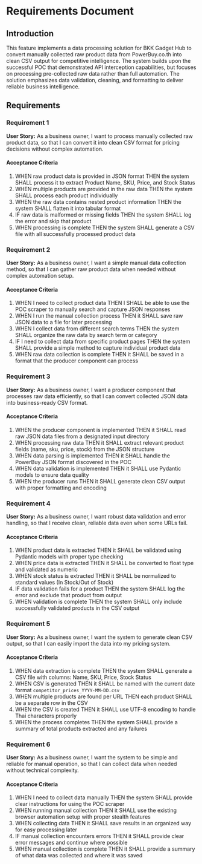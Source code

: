 # Requirements Document

## Introduction

This feature implements a data processing solution for BKK Gadget Hub to convert manually collected raw product data from PowerBuy.co.th into clean CSV output for competitive intelligence. The system builds upon the successful POC that demonstrated API interception capabilities, but focuses on processing pre-collected raw data rather than full automation. The solution emphasizes data validation, cleaning, and formatting to deliver reliable business intelligence.

## Requirements

### Requirement 1

**User Story:** As a business owner, I want to process manually collected raw product data, so that I can convert it into clean CSV format for pricing decisions without complex automation.

#### Acceptance Criteria

1. WHEN raw product data is provided in JSON format THEN the system SHALL process it to extract Product Name, SKU, Price, and Stock Status
2. WHEN multiple products are provided in the raw data THEN the system SHALL process each product individually
3. WHEN the raw data contains nested product information THEN the system SHALL flatten it into tabular format
4. IF raw data is malformed or missing fields THEN the system SHALL log the error and skip that product
5. WHEN processing is complete THEN the system SHALL generate a CSV file with all successfully processed product data

### Requirement 2

**User Story:** As a business owner, I want a simple manual data collection method, so that I can gather raw product data when needed without complex automation setup.

#### Acceptance Criteria

1. WHEN I need to collect product data THEN I SHALL be able to use the POC scraper to manually search and capture JSON responses
2. WHEN I run the manual collection process THEN it SHALL save raw JSON data to a file for later processing
3. WHEN I collect data from different search terms THEN the system SHALL organize the raw data by search term or category
4. IF I need to collect data from specific product pages THEN the system SHALL provide a simple method to capture individual product data
5. WHEN raw data collection is complete THEN it SHALL be saved in a format that the producer component can process

### Requirement 3

**User Story:** As a business owner, I want a producer component that processes raw data efficiently, so that I can convert collected JSON data into business-ready CSV format.

#### Acceptance Criteria

1. WHEN the producer component is implemented THEN it SHALL read raw JSON data files from a designated input directory
2. WHEN processing raw data THEN it SHALL extract relevant product fields (name, sku, price, stock) from the JSON structure
3. WHEN data parsing is implemented THEN it SHALL handle the PowerBuy JSON format discovered in the POC
4. WHEN data validation is implemented THEN it SHALL use Pydantic models to ensure data quality
5. WHEN the producer runs THEN it SHALL generate clean CSV output with proper formatting and encoding

### Requirement 4

**User Story:** As a business owner, I want robust data validation and error handling, so that I receive clean, reliable data even when some URLs fail.

#### Acceptance Criteria

1. WHEN product data is extracted THEN it SHALL be validated using Pydantic models with proper type checking
2. WHEN price data is extracted THEN it SHALL be converted to float type and validated as numeric
3. WHEN stock status is extracted THEN it SHALL be normalized to standard values (In Stock/Out of Stock)
4. IF data validation fails for a product THEN the system SHALL log the error and exclude that product from output
5. WHEN validation is complete THEN the system SHALL only include successfully validated products in the CSV output

### Requirement 5

**User Story:** As a business owner, I want the system to generate clean CSV output, so that I can easily import the data into my pricing system.

#### Acceptance Criteria

1. WHEN data extraction is complete THEN the system SHALL generate a CSV file with columns: Name, SKU, Price, Stock Status
2. WHEN CSV is generated THEN it SHALL be named with the current date format `competitor_prices_YYYY-MM-DD.csv`
3. WHEN multiple products are found per URL THEN each product SHALL be a separate row in the CSV
4. WHEN the CSV is created THEN it SHALL use UTF-8 encoding to handle Thai characters properly
5. WHEN the process completes THEN the system SHALL provide a summary of total products extracted and any failures

### Requirement 6

**User Story:** As a business owner, I want the system to be simple and reliable for manual operation, so that I can collect data when needed without technical complexity.

#### Acceptance Criteria

1. WHEN I need to collect data manually THEN the system SHALL provide clear instructions for using the POC scraper
2. WHEN running manual collection THEN it SHALL use the existing browser automation setup with proper stealth features
3. WHEN collecting data THEN it SHALL save results in an organized way for easy processing later
4. IF manual collection encounters errors THEN it SHALL provide clear error messages and continue where possible
5. WHEN manual collection is complete THEN it SHALL provide a summary of what data was collected and where it was saved